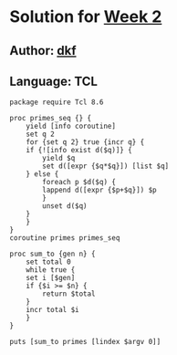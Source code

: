 # Solution for [Week 2](Challenge)
## Author: [dkf](https://github.com/dkfellows)

<a name="TCL"></a>
## Language: TCL


```
package require Tcl 8.6

proc primes_seq {} {
    yield [info coroutine]
    set q 2
    for {set q 2} true {incr q} {
	if {![info exist d($q)]} {
	    yield $q
	    set d([expr {$q*$q}]) [list $q]
	} else {
	    foreach p $d($q) {
		lappend d([expr {$p+$q}]) $p
	    }
	    unset d($q)
	}
    }
}
coroutine primes primes_seq

proc sum_to {gen n} {
    set total 0
    while true {
	set i [$gen]
	if {$i >= $n} {
	    return $total
	}
	incr total $i
    }
}

puts [sum_to primes [lindex $argv 0]]
```